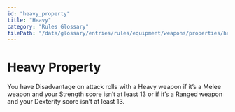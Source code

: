 ```yaml
---
id: "heavy_property"
title: "Heavy"
category: "Rules Glossary"
filePath: "/data/glossary/entries/rules/equipment/weapons/properties/heavy.md"
---
```

# Heavy Property
You have Disadvantage on attack rolls with a Heavy weapon if it’s a Melee weapon and your Strength score isn’t at least 13 or if it’s a Ranged weapon and your Dexterity score isn’t at least 13.